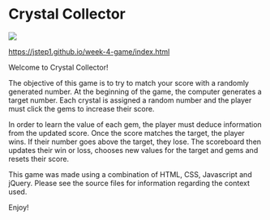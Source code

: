 # Crystal Collector

<img src = "https://jstep1.github.io/week-4-game/assets/images/preview.png">

https://jstep1.github.io/week-4-game/index.html

Welcome to Crystal Collector! 

The objective of this game is to try to match your score with a randomly generated number. At the beginning of the game, the computer generates a target number. Each crystal is assigned a random number and the player must click the gems to increase their score.

In order to learn the value of each gem, the player must deduce information from the updated score. Once the score matches the target, the player wins. If their number goes above the target, they lose. The scoreboard then updates their win or loss, chooses new values for the target and gems and resets their score.

<source src = "https://jstep1.github.io/week-4-game/assets/images/crystalcollector.mp4">

This game was made using a combination of HTML, CSS, Javascript and jQuery. Please see the source files for information regarding the context used.

Enjoy!





